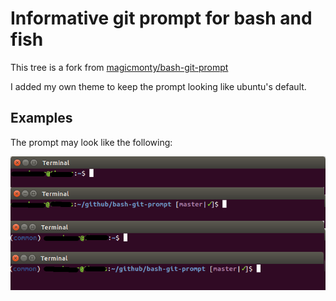 # Informative git prompt for bash and fish

This tree is a fork from [magicmonty/bash-git-prompt](https://github.com/magicmonty/bash-git-prompt)

I added my own theme to keep the prompt looking like ubuntu's default.


## Examples

The prompt may look like the following:

![Example prompt](gitprompt.png)
